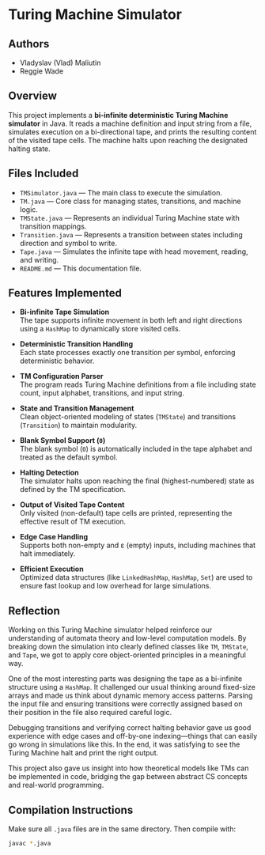 # Turing Machine Simulator

## Authors
- Vladyslav (Vlad) Maliutin
- Reggie Wade

## Overview
This project implements a **bi-infinite deterministic Turing Machine simulator** in Java. It reads a machine definition and input string from a file, simulates execution on a bi-directional tape, and prints the resulting content of the visited tape cells. The machine halts upon reaching the designated halting state.

## Files Included
- `TMSimulator.java` — The main class to execute the simulation.
- `TM.java` — Core class for managing states, transitions, and machine logic.
- `TMState.java` — Represents an individual Turing Machine state with transition mappings.
- `Transition.java` — Represents a transition between states including direction and symbol to write.
- `Tape.java` — Simulates the infinite tape with head movement, reading, and writing.
- `README.md` — This documentation file.

## Features Implemented

- **Bi-infinite Tape Simulation**  
  The tape supports infinite movement in both left and right directions using a `HashMap` to dynamically store visited cells.

- **Deterministic Transition Handling**  
  Each state processes exactly one transition per symbol, enforcing deterministic behavior.

- **TM Configuration Parser**  
  The program reads Turing Machine definitions from a file including state count, input alphabet, transitions, and input string.

- **State and Transition Management**  
  Clean object-oriented modeling of states (`TMState`) and transitions (`Transition`) to maintain modularity.

- **Blank Symbol Support (`0`)**  
  The blank symbol (`0`) is automatically included in the tape alphabet and treated as the default symbol.

- **Halting Detection**  
  The simulator halts upon reaching the final (highest-numbered) state as defined by the TM specification.

- **Output of Visited Tape Content**  
  Only visited (non-default) tape cells are printed, representing the effective result of TM execution.

- **Edge Case Handling**  
  Supports both non-empty and ε (empty) inputs, including machines that halt immediately.

- **Efficient Execution**  
  Optimized data structures (like `LinkedHashMap`, `HashMap`, `Set`) are used to ensure fast lookup and low overhead for large simulations.

## Reflection

Working on this Turing Machine simulator helped reinforce our understanding of automata theory and low-level computation models. By breaking down the simulation into clearly defined classes like `TM`, `TMState`, and `Tape`, we got to apply core object-oriented principles in a meaningful way.

One of the most interesting parts was designing the tape as a bi-infinite structure using a `HashMap`. It challenged our usual thinking around fixed-size arrays and made us think about dynamic memory access patterns. Parsing the input file and ensuring transitions were correctly assigned based on their position in the file also required careful logic.

Debugging transitions and verifying correct halting behavior gave us good experience with edge cases and off-by-one indexing—things that can easily go wrong in simulations like this. In the end, it was satisfying to see the Turing Machine halt and print the right output.

This project also gave us insight into how theoretical models like TMs can be implemented in code, bridging the gap between abstract CS concepts and real-world programming.


## Compilation Instructions
Make sure all `.java` files are in the same directory. Then compile with:
```bash
javac *.java
